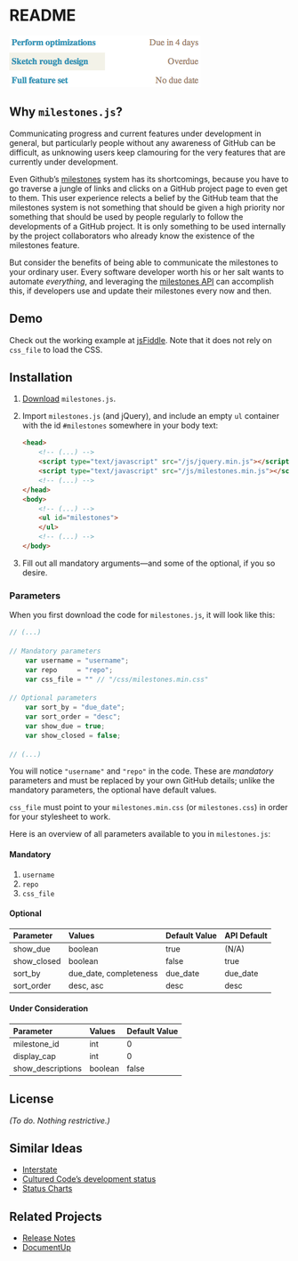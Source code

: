 README
======
![Screenshot](https://github.com/ndarville/milestones.js/raw/master/screenshots/screenshot.png)

Why `milestones.js`?
--------------------
Communicating progress and current features under development in general, but particularly people without any awareness of GitHub can be difficult, as unknowing users keep clamouring for the very features that are currently under development.

Even Github’s [milestones][milestones] system has its shortcomings, because you have to go traverse a jungle of links and clicks on a GitHub project page to even get to them. This user experience relects a belief by the GitHub team that the milestones system is not something that should be given a high priority nor something that should be used by people regularly to follow the developments of a GitHub project. It is only something to be used internally by the project collaborators who already know the existence of the milestones feature.

But consider the benefits of being able to communicate the milestones to your ordinary user. Every software developer worth his or her salt wants to automate *everything*, and leveraging the [milestones API][api] can accomplish this, if developers use and update their milestones every now and then.

Demo
----
Check out the working example at [jsFiddle](http://jsfiddle.net/hgEsF/). Note that it does not rely on `css_file` to load the CSS.

Installation
------------
1. [Download][download] `milestones.js`.
2. Import `milestones.js` (and jQuery), and include an empty `ul` container with the id `#milestones` somewhere in your body text:

    ~~~html
    <head>
        <!-- (...) -->
        <script type="text/javascript" src="/js/jquery.min.js"></script>
        <script type="text/javascript" src="/js/milestones.min.js"></script>
        <!-- (...) -->
    </head>
    <body>
        <!-- (...) -->
        <ul id="milestones">
        </ul>
        <!-- (...) -->
    </body>
    ~~~

3. Fill out all mandatory arguments—and some of the optional, if you so desire.

### Parameters ###
When you first download the code for `milestones.js`, it will look like this:

~~~js
// (...)

// Mandatory parameters
    var username = "username";
    var repo     = "repo";
    var css_file = "" // "/css/milestones.min.css"
    
// Optional parameters
    var sort_by = "due_date";
    var sort_order = "desc";
    var show_due = true;
    var show_closed = false;

// (...)
~~~

You will notice `"username"` and `"repo"` in the code. These are *mandatory* parameters and must be replaced by your own GitHub details; unlike the mandatory parameters, the optional have default values.

`css_file` must point to your `milestones.min.css` (or `milestones.css`) in order for your stylesheet to work.

Here is an overview of all parameters available to you in `milestones.js`:

#### Mandatory ####
1. `username`
2. `repo`
3. `css_file`

#### Optional ####
Parameter   | Values                 | Default Value | API Default
:-----------|:-----------------------|:--------------|------------
show_due    | boolean                | true          | (N/A)
show_closed | boolean                | false         | true
sort_by     | due_date, completeness | due_date      | due_date
sort_order  | desc, asc              | desc          | desc

#### Under Consideration ####
Parameter         | Values  | Default Value
:-----------------|:--------|:-------------
milestone_id      | int     | 0
display_cap       | int     | 0
show_descriptions | boolean | false

License
-------
*(To do. Nothing restrictive.)*

Similar Ideas
-------------
* [Interstate](//interstateapp.com/tour)
* [Cultured Code’s development status](//culturedcode.com/status/)
* [Status Charts](//statuschart.com/)

Related Projects
----------------
* [Release Notes](https://github.com/posabsolute/releasenotes)
* [DocumentUp](//documentup.com/#gh-pages)


[milestones]:   //blog.hackerbeers.com/2012/06/how-hackerbeers-uses-github-milestones-to-stay-focused-and-make-progress/
[api]:          //developer.github.com/v3/issues/milestones/
[download]:     https://github.com/ndarville/milestones.js/downloads